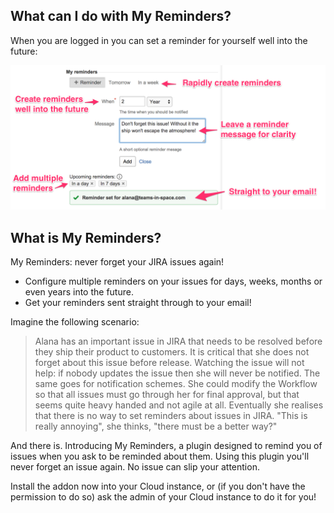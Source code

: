 ## What can I do with My Reminders?

When you are logged in you can set a reminder for yourself well into the future:

<img width="800" src="/static/images/my-reminders-features.png" />

## What is My Reminders?

My Reminders: never forget your JIRA issues again!

 - Configure multiple reminders on your issues for days, weeks, months or even years into the future.
 - Get your reminders sent straight through to your email!

Imagine the following scenario:

> Alana has an important issue in JIRA that needs to be resolved before they ship their product to
> customers. It is critical that she does not forget about this issue before release. Watching the
> issue will not help: if nobody updates the issue then she will never be notified. The same goes
> for notification schemes. She could modify the Workflow so that all issues must go through her for
> final approval, but that seems quite heavy handed and not agile at all. Eventually she realises
> that there is no way to set reminders about issues in JIRA. "This is really annoying",
> she thinks, "there must be a better way?"

And there is. Introducing My Reminders, a plugin designed to remind you of issues when you
ask to be reminded about them. Using this plugin you'll never forget an issue again. No issue can
slip your attention.

Install the addon now into your Cloud instance, or (if you don't have the permission to do so) ask
the admin of your Cloud instance to do it for you!
